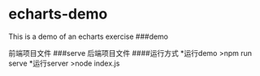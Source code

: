 # echarts-demo
This is a demo of an echarts exercise
###demo

前端项目文件
###serve
后端项目文件
####运行方式
*运行demo
      >npm run serve
*运行server
      >node index.js
